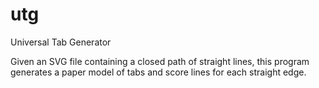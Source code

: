 # utg
 Universal Tab Generator

Given an SVG file containing a closed path of straight lines, this program generates a paper model of tabs and score lines for each straight edge.
